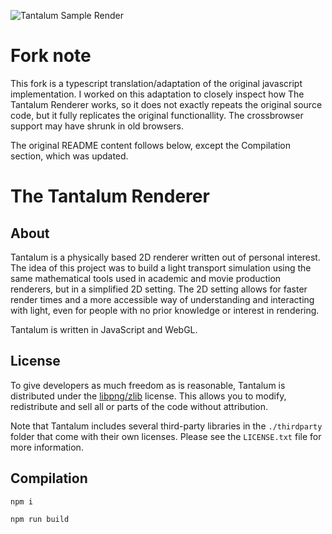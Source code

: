 ![Tantalum Sample Render](https://raw.githubusercontent.com/tunabrain/tantalum/master/Header.jpg "Tantalum Sample Render")

# Fork note

This fork is a typescript translation/adaptation of the original javascript implementation. I worked on this adaptation to closely inspect how The Tantalum Renderer works, so it does not exactly repeats the original source code, but it fully replicates the original functionallity. The crossbrowser support may have shrunk in old browsers.

The original README content follows below, except the Compilation section, which was updated.

# The Tantalum Renderer #

## About ##

Tantalum is a physically based 2D renderer written out of personal interest. The idea of this project was to build a light transport simulation using the same mathematical tools used in academic and movie production renderers, but in a simplified 2D setting. The 2D setting allows for faster render times and a more accessible way of understanding and interacting with light, even for people with no prior knowledge or interest in rendering.

Tantalum is written in JavaScript and WebGL.

## License ##

To give developers as much freedom as is reasonable, Tantalum is distributed under the [libpng/zlib](http://opensource.org/licenses/Zlib) license. This allows you to modify, redistribute and sell all or parts of the code without attribution.

Note that Tantalum includes several third-party libraries in the `./thirdparty` folder that come with their own licenses. Please see the `LICENSE.txt` file for more information.

## Compilation ##

`npm i`

`npm run build`